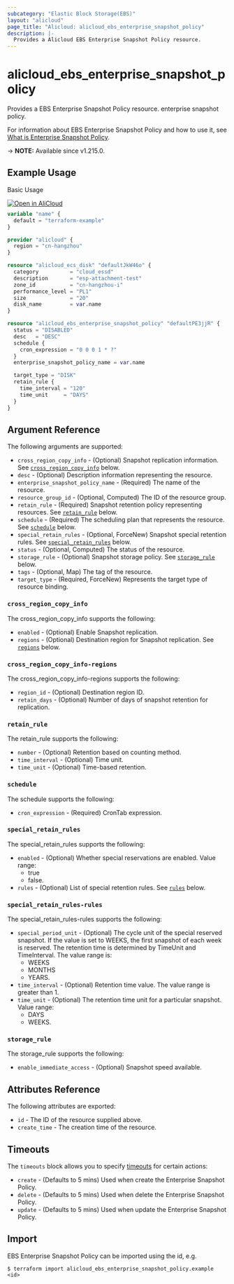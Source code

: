 ```yaml
---
subcategory: "Elastic Block Storage(EBS)"
layout: "alicloud"
page_title: "Alicloud: alicloud_ebs_enterprise_snapshot_policy"
description: |-
  Provides a Alicloud EBS Enterprise Snapshot Policy resource.
---
```


# alicloud_ebs_enterprise_snapshot_policy

Provides a EBS Enterprise Snapshot Policy resource. enterprise snapshot policy.

For information about EBS Enterprise Snapshot Policy and how to use it, see [What is Enterprise Snapshot Policy](https://www.alibabacloud.com/help/en/).

-> **NOTE:** Available since v1.215.0.

## Example Usage

Basic Usage

<div style="display: block;margin-bottom: 40px;"><div class="oics-button" style="float: right;position: absolute;margin-bottom: 10px;">
  <a href="https://api.aliyun.com/terraform?resource=alicloud_ebs_enterprise_snapshot_policy&exampleId=df91d4f1-3fef-2673-fad9-2c9f38d2a711d347f903&activeTab=example&spm=docs.r.ebs_enterprise_snapshot_policy.0.df91d4f13f&intl_lang=EN_US" target="_blank">
    <img alt="Open in AliCloud" src="https://img.alicdn.com/imgextra/i1/O1CN01hjjqXv1uYUlY56FyX_!!6000000006049-55-tps-254-36.svg" style="max-height: 44px; max-width: 100%;">
  </a>
</div></div>

```terraform
variable "name" {
  default = "terraform-example"
}

provider "alicloud" {
  region = "cn-hangzhou"
}

resource "alicloud_ecs_disk" "defaultJkW46o" {
  category          = "cloud_essd"
  description       = "esp-attachment-test"
  zone_id           = "cn-hangzhou-i"
  performance_level = "PL1"
  size              = "20"
  disk_name         = var.name
}

resource "alicloud_ebs_enterprise_snapshot_policy" "defaultPE3jjR" {
  status = "DISABLED"
  desc   = "DESC"
  schedule {
    cron_expression = "0 0 0 1 * ?"
  }
  enterprise_snapshot_policy_name = var.name

  target_type = "DISK"
  retain_rule {
    time_interval = "120"
    time_unit     = "DAYS"
  }
}
```

## Argument Reference

The following arguments are supported:
* `cross_region_copy_info` - (Optional) Snapshot replication information. See [`cross_region_copy_info`](#cross_region_copy_info) below.
* `desc` - (Optional) Description information representing the resource.
* `enterprise_snapshot_policy_name` - (Required) The name of the resource.
* `resource_group_id` - (Optional, Computed) The ID of the resource group.
* `retain_rule` - (Required) Snapshot retention policy representing resources. See [`retain_rule`](#retain_rule) below.
* `schedule` - (Required) The scheduling plan that represents the resource. See [`schedule`](#schedule) below.
* `special_retain_rules` - (Optional, ForceNew) Snapshot special retention rules. See [`special_retain_rules`](#special_retain_rules) below.
* `status` - (Optional, Computed) The status of the resource.
* `storage_rule` - (Optional) Snapshot storage policy. See [`storage_rule`](#storage_rule) below.
* `tags` - (Optional, Map) The tag of the resource.
* `target_type` - (Required, ForceNew) Represents the target type of resource binding.

### `cross_region_copy_info`

The cross_region_copy_info supports the following:
* `enabled` - (Optional) Enable Snapshot replication.
* `regions` - (Optional) Destination region for Snapshot replication. See [`regions`](#cross_region_copy_info-regions) below.

### `cross_region_copy_info-regions`

The cross_region_copy_info-regions supports the following:
* `region_id` - (Optional) Destination region ID.
* `retain_days` - (Optional) Number of days of snapshot retention for replication.

### `retain_rule`

The retain_rule supports the following:
* `number` - (Optional) Retention based on counting method.
* `time_interval` - (Optional) Time unit.
* `time_unit` - (Optional) Time-based retention.

### `schedule`

The schedule supports the following:
* `cron_expression` - (Required) CronTab expression.

### `special_retain_rules`

The special_retain_rules supports the following:
* `enabled` - (Optional) Whether special reservations are enabled. Value range:
  - true
  - false.
* `rules` - (Optional) List of special retention rules. See [`rules`](#special_retain_rules-rules) below.

### `special_retain_rules-rules`

The special_retain_rules-rules supports the following:
* `special_period_unit` - (Optional) The cycle unit of the special reserved snapshot. If the value is set to WEEKS, the first snapshot of each week is reserved. The retention time is determined by TimeUnit and TimeInterval. The value range is:
  - WEEKS
  - MONTHS
  - YEARS.
* `time_interval` - (Optional) Retention time value. The value range is greater than 1.
* `time_unit` - (Optional) The retention time unit for a particular snapshot. Value range:
  - DAYS
  - WEEKS.

### `storage_rule`

The storage_rule supports the following:
* `enable_immediate_access` - (Optional) Snapshot speed available.

## Attributes Reference

The following attributes are exported:
* `id` - The ID of the resource supplied above.
* `create_time` - The creation time of the resource.

## Timeouts

The `timeouts` block allows you to specify [timeouts](https://www.terraform.io/docs/configuration-0-11/resources.html#timeouts) for certain actions:
* `create` - (Defaults to 5 mins) Used when create the Enterprise Snapshot Policy.
* `delete` - (Defaults to 5 mins) Used when delete the Enterprise Snapshot Policy.
* `update` - (Defaults to 5 mins) Used when update the Enterprise Snapshot Policy.

## Import

EBS Enterprise Snapshot Policy can be imported using the id, e.g.

```shell
$ terraform import alicloud_ebs_enterprise_snapshot_policy.example <id>
```